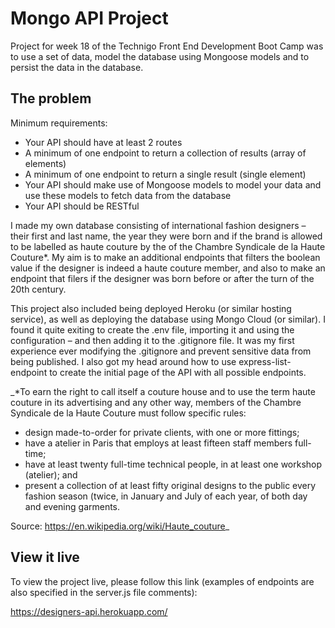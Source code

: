# Mongo API Project

Project for week 18 of the Technigo Front End Development Boot Camp was to use a set of data, model the database using Mongoose models and to persist the data in the database.

## The problem

Minimum requirements:

- Your API should have at least 2 routes
- A minimum of one endpoint to return a collection of results (array of elements)
- A minimum of one endpoint to return a single result (single element)
- Your API should make use of Mongoose models to model your data and use these models to fetch data from the database
- Your API should be RESTful

I made my own database consisting of international fashion designers – their first and last name, the year they were born and if the brand is allowed to be labelled as haute couture by the of the Chambre Syndicale de la Haute Couture\*. My aim is to make an additional endpoints that filters the boolean value if the designer is indeed a haute couture member, and also to make an endpoint that filers if the designer was born before or after the turn of the 20th century.

This project also included being deployed Heroku (or similar hosting service), as well as deploying the database using Mongo Cloud (or similar). I found it quite exiting to create the .env file, importing it and using the configuration – and then adding it to the .gitignore file. It was my first experience ever modifying the .gitignore and prevent sensitive data from being published. I also got my head around how to use express-list-endpoint to create the initial page of the API with all possible endpoints.

\_\*To earn the right to call itself a couture house and to use the term haute couture in its advertising and any other way, members of the Chambre Syndicale de la Haute Couture must follow specific rules:

- design made-to-order for private clients, with one or more fittings;
- have a atelier in Paris that employs at least fifteen staff members full-time;
- have at least twenty full-time technical people, in at least one workshop (atelier); and
- present a collection of at least fifty original designs to the public every fashion season (twice, in January and July of each year, of both day and evening garments.

Source: https://en.wikipedia.org/wiki/Haute_couture_

## View it live

To view the project live, please follow this link (examples of endpoints are also specified in the server.js file comments):

https://designers-api.herokuapp.com/
